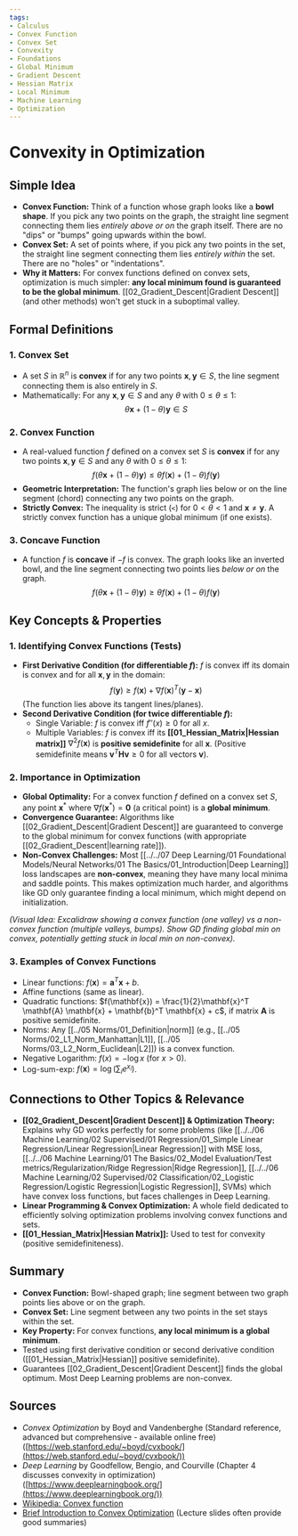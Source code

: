 ```yaml
---
tags:
- Calculus
- Convex Function
- Convex Set
- Convexity
- Foundations
- Global Minimum
- Gradient Descent
- Hessian Matrix
- Local Minimum
- Machine Learning
- Optimization
---
```


# Convexity in Optimization

## Simple Idea
*   **Convex Function:** Think of a function whose graph looks like a **bowl shape**. If you pick any two points on the graph, the straight line segment connecting them lies *entirely above or on* the graph itself. There are no "dips" or "bumps" going upwards within the bowl.
*   **Convex Set:** A set of points where, if you pick any two points in the set, the straight line segment connecting them lies *entirely within* the set. There are no "holes" or "indentations".
*   **Why it Matters:** For convex functions defined on convex sets, optimization is much simpler: **any local minimum found is guaranteed to be the global minimum**. [[02_Gradient_Descent|Gradient Descent]] (and other methods) won't get stuck in a suboptimal valley.

## Formal Definitions

### 1. Convex Set
*   A set $S$ in $\mathbb{R}^n$ is **convex** if for any two points $\mathbf{x}, \mathbf{y} \in S$, the line segment connecting them is also entirely in $S$.
*   Mathematically: For any $\mathbf{x}, \mathbf{y} \in S$ and any $\theta$ with $0 \le \theta \le 1$:
    $$ \theta \mathbf{x} + (1-\theta) \mathbf{y} \in S $$

### 2. Convex Function
*   A real-valued function $f$ defined on a convex set $S$ is **convex** if for any two points $\mathbf{x}, \mathbf{y} \in S$ and any $\theta$ with $0 \le \theta \le 1$:
    $$ f(\theta \mathbf{x} + (1-\theta) \mathbf{y}) \le \theta f(\mathbf{x}) + (1-\theta) f(\mathbf{y}) $$
*   **Geometric Interpretation:** The function's graph lies below or on the line segment (chord) connecting any two points on the graph.
*   **Strictly Convex:** The inequality is strict (`<`) for $0 < \theta < 1$ and $\mathbf{x} \neq \mathbf{y}$. A strictly convex function has a unique global minimum (if one exists).

### 3. Concave Function
*   A function $f$ is **concave** if $-f$ is convex. The graph looks like an inverted bowl, and the line segment connecting two points lies *below or on* the graph.
    $$ f(\theta \mathbf{x} + (1-\theta) \mathbf{y}) \ge \theta f(\mathbf{x}) + (1-\theta) f(\mathbf{y}) $$

## Key Concepts & Properties

### 1. Identifying Convex Functions (Tests)
*   **First Derivative Condition (for differentiable $f$):** $f$ is convex iff its domain is convex and for all $\mathbf{x}, \mathbf{y}$ in the domain:
    $$ f(\mathbf{y}) \ge f(\mathbf{x}) + \nabla f(\mathbf{x})^T (\mathbf{y} - \mathbf{x}) $$
    (The function lies above its tangent lines/planes).
*   **Second Derivative Condition (for twice differentiable $f$):**
    *   Single Variable: $f$ is convex iff $f''(x) \ge 0$ for all $x$.
    *   Multiple Variables: $f$ is convex iff its **[[01_Hessian_Matrix|Hessian matrix]]** $\nabla^2 f(\mathbf{x})$ is **positive semidefinite** for all $\mathbf{x}$. (Positive semidefinite means $\mathbf{v}^T \mathbf{H} \mathbf{v} \ge 0$ for all vectors $\mathbf{v}$).

### 2. Importance in Optimization
*   **Global Optimality:** For a convex function $f$ defined on a convex set $S$, any point $\mathbf{x}^*$ where $\nabla f(\mathbf{x}^*) = \mathbf{0}$ (a critical point) is a **global minimum**.
*   **Convergence Guarantee:** Algorithms like [[02_Gradient_Descent|Gradient Descent]] are guaranteed to converge to the global minimum for convex functions (with appropriate [[02_Gradient_Descent|learning rate]]).
*   **Non-Convex Challenges:** Most [[../../07 Deep Learning/01 Foundational Models/Neural Networks/01 The Basics/01_Introduction|Deep Learning]] loss landscapes are **non-convex**, meaning they have many local minima and saddle points. This makes optimization much harder, and algorithms like GD only guarantee finding a local minimum, which might depend on initialization.

*(Visual Idea: Excalidraw showing a convex function (one valley) vs a non-convex function (multiple valleys, bumps). Show GD finding global min on convex, potentially getting stuck in local min on non-convex).*

### 3. Examples of Convex Functions
*   Linear functions: $f(\mathbf{x}) = \mathbf{a}^T \mathbf{x} + b$.
*   Affine functions (same as linear).
*   Quadratic functions: $f(\mathbf{x}) = \frac{1}{2}\mathbf{x}^T \mathbf{A} \mathbf{x} + \mathbf{b}^T \mathbf{x} + c$, if matrix **A** is positive semidefinite.
*   Norms: Any [[../05 Norms/01_Definition|norm]] (e.g., [[../05 Norms/02_L1_Norm_Manhattan|L1]], [[../05 Norms/03_L2_Norm_Euclidean|L2]]) is a convex function.
*   Negative Logarithm: $f(x) = -\log x$ (for $x>0$).
*   Log-sum-exp: $f(\mathbf{x}) = \log(\sum_i e^{x_i})$.

## Connections to Other Topics & Relevance
*   **[[02_Gradient_Descent|Gradient Descent]] & Optimization Theory:** Explains why GD works perfectly for some problems (like [[../../06 Machine Learning/02 Supervised/01 Regression/01_Simple Linear Regression/Linear Regression|Linear Regression]] with MSE loss, [[../../06 Machine Learning/01 The Basics/02_Model Evaluation/Test metrics/Regularization/Ridge Regression|Ridge Regression]], [[../../06 Machine Learning/02 Supervised/02 Classification/02_Logistic Regression/Logistic Regression|Logistic Regression]], SVMs) which have convex loss functions, but faces challenges in Deep Learning.
*   **Linear Programming & Convex Optimization:** A whole field dedicated to efficiently solving optimization problems involving convex functions and sets.
*   **[[01_Hessian_Matrix|Hessian Matrix]]:** Used to test for convexity (positive semidefiniteness).

## Summary
*   **Convex Function:** Bowl-shaped graph; line segment between two graph points lies above or on the graph.
*   **Convex Set:** Line segment between any two points in the set stays within the set.
*   **Key Property:** For convex functions, **any local minimum is a global minimum**.
*   Tested using first derivative condition or second derivative condition ([[01_Hessian_Matrix|Hessian]] positive semidefinite).
*   Guarantees [[02_Gradient_Descent|Gradient Descent]] finds the global optimum. Most Deep Learning problems are non-convex.

## Sources
*   *Convex Optimization* by Boyd and Vandenberghe (Standard reference, advanced but comprehensive - available online free) ([https://web.stanford.edu/~boyd/cvxbook/](https://web.stanford.edu/~boyd/cvxbook/))
*   *Deep Learning* by Goodfellow, Bengio, and Courville (Chapter 4 discusses convexity in optimization) ([https://www.deeplearningbook.org/](https://www.deeplearningbook.org/))
*   [Wikipedia: Convex function](https://en.wikipedia.org/wiki/Convex_function)
*   [Brief Introduction to Convex Optimization](https://www.cs.cmu.edu/~ggordon/10725-F12/slides/05-convexity.pdf) (Lecture slides often provide good summaries)